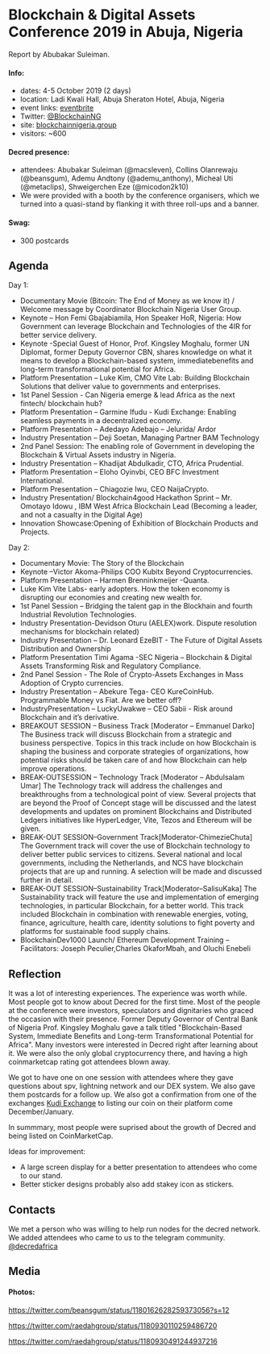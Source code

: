 # Blockchain & Digital Assets Conference 2019 in Abuja, Nigeria

Report by Abubakar Suleiman.

#### Info:

- dates: 4-5 October 2019 (2 days)
- location: Ladi Kwali Hall, Abuja Sheraton Hotel, Abuja, Nigeria
- event links: [eventbrite](https://www.eventbrite.com/e/abuja-blockchain-digital-assets-conference-2019-tickets-67571336687)
- Twitter: [@BlockchainNG](https://twitter.com/BlockchainNG)
- site: [blockchainnigeria.group](https://blockchainnigeria.group/)
- visitors: ~600

#### Decred presence:

- attendees: Abubakar Suleiman (@macsleven), Collins Olanrewaju (@beansgum), Ademu Andtony (@ademu\_anthony), Micheal Uti (@metaclips), Shweigerchen Eze (@micodon2k10)
- We were provided with a booth by the conference organisers, which we turned into a quasi-stand by flanking it with three roll-ups and a banner.

#### Swag:

- 300 postcards

## Agenda

Day 1:

- Documentary Movie (Bitcoin: The End of Money as we know it) / Welcome message by Coordinator Blockchain Nigeria User Group.
- Keynote – Hon Femi Gbajabiamila, Hon Speaker HoR, Nigeria: How Government can leverage Blockchain and Technologies of the 4IR for better service delivery.
- Keynote -Special Guest of Honor, Prof. Kingsley Moghalu, former UN Diplomat, former Deputy Governor CBN, shares knowledge on what it means to develop a Blockchain-based system, immediatebenefits and long-term transformational potential for Africa.
- Platform Presentation – Luke Kim, CMO Vite Lab: Building Blockchain Solutions that deliver value to governments and enterprises.
- 1st Panel Session - Can Nigeria emerge & lead Africa as the next fintech/ blockchain hub?
- Platform Presentation – Garmine Ifudu - Kudi Exchange: Enabling seamless payments in a decentralized economy.
- Platform Presentation – Adedayo Adebajo – Jelurida/ Ardor
- Industry Presentation – Deji Soetan, Managing Partner BAM Technology
- 2nd Panel Session: The enabling role of Government in developing the Blockchain & Virtual Assets industry in Nigeria.
- Industry Presentation – Khadijat Abdulkadir, CTO, Africa Prudential.
- Platform Presentation – Eloho Oyinvbi, CEO BFC Investment International.
- Platform Presentation – Chiagozie Iwu, CEO NaijaCrypto.
- Industry Presentation/ Blockchain4good Hackathon Sprint – Mr. Omotayo Idowu , IBM West Africa Blockchain Lead (Becoming a leader, and not a casualty in the Digital Age)
- Innovation Showcase:Opening of Exhibition of Blockchain Products and Projects.

Day 2:

- Documentary Movie: The Story of the Blockchain
- Keynote –Victor Akoma-Philips COO Kubitx Beyond Cryptocurrencies.
- Platform Presentation – Harmen Brenninkmeijer -Quanta.
- Luke Kim Vite Labs- early adopters. How the token economy is disrupting our economies and creating new wealth for.
- 1st Panel Session – Bridging the talent gap in the Blockhain and fourth Industrial Revolution Technologies.
- Industry Presentation-Devidson Oturu (AELEX)work. Dispute resolution mechanisms for blockchain related)
- Industry Presentation – Dr. Leonard EzeBIT - The Future of Digital Assets Distribution and Ownership
- Platform Presentation Timi Agama -SEC Nigeria – Blockchain & Digital Assets Transforming Risk and Regulatory Compliance.
- 2nd Panel Session - The Role of Crypto-Assets Exchanges in Mass Adoption of Crypto currencies.
- Industry Presentation – Abekure Tega- CEO KureCoinHub. Programmable Money vs Fiat. Are we better off?
- IndustryPresentation – LuckyUwakwe – CEO Sabii - Risk around Blockchain and it’s derivative.
- BREAKOUT SESSION – Business Track [Moderator – Emmanuel Darko] The Business track will discuss Blockchain from a strategic and business perspective. Topics in this track include on how Blockchain is shaping the business and corporate strategies of organizations, how potential risks should be taken care of and how Blockchain can help improve operations.
- BREAK-OUTSESSION – Technology Track [Moderator – Abdulsalam Umar] The Technology track will address the challenges and breakthroughs from a technological point of view. Several projects that are beyond the Proof of Concept stage will be discussed and the latest developments and updates on prominent Blockchains and Distributed Ledgers initiatives like HyperLedger, Vite, Tezos and Ethereum will be given.
- BREAK-OUT SESSION–Government Track[Moderator-ChimezieChuta] The Government track will cover the use of Blockchain technology to deliver better public services to citizens. Several national and local governments, including the Netherlands, and NCS have blockchain projects that are up and running. A selection will be made and discussed further in detail.
- BREAK-OUT SESSION–Sustainability Track[Moderator–SalisuKaka] The Sustainability track will feature the use and implementation of emerging technologies, in particular Blockchain, for a better world. This track included Blockchain in combination with renewable energies, voting, finance, agriculture, health care, identity solutions to fight poverty and platforms for sustainable food supply chains.
- BlockchainDev1000 Launch/ Ethereum Development Training –Facilitators: Joseph Peculier,Charles OkaforMbah, and Oluchi Enebeli

## Reflection

It was a lot of interesting experiences. The experience was worth while. Most people got to know about Decred for the first time. Most of the people at the conference were investors, speculators and dignitaries who graced the occasion with their presence.
Former Deputy Governor of Central Bank of Nigeria Prof. Kingsley Moghalu gave a talk titled "Blockchain-Based System, Immediate Benefits and Long-term Transformational Potential for Africa". Many investors were interested in Decred right after learning about it. We were also the only global cryptocurrency there, and having a high coinmarketcap rating got attendees blown away.

We got to have one on one session with attendees where they gave questions about spv, lightning network and our DEX system. We also gave them postcards for a follow up. We also got a confirmation from one of the exchanges [Kudi Exchange](https://kudi.exchange) to listing our coin on their platform come December/January.

In summmary, most people were suprised about the growth of Decred and being listed on CoinMarketCap.

Ideas for improvement:

- A large screen display for a better presentation to attendees who come to our stand.
- Better sticker designs probably also add stakey icon as stickers.

## Contacts

We met a person who was willing to help run nodes for the decred network. We added attendees who came to us to the telegram community. [@decredafrica](https://t.me/decredafrica)

## Media

#### Photos:

https://twitter.com/beansgum/status/1180162628259373056?s=12

https://twitter.com/raedahgroup/status/1180930110259486720

https://twitter.com/raedahgroup/status/1180930491244937216
